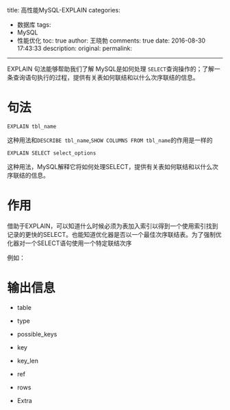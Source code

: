 title: 高性能MySQL-EXPLAIN
categories:
  - 数据库
tags:
  - MySQL
  - 性能优化
toc: true
author: 王晓勃
comments: true
date: 2016-08-30 17:43:33
description:
original:
permalink:
---
EXPLAIN 句法能够帮助我们了解 MySQL是如何处理 `SELECT`查询操作的；了解一条查询语句执行的过程，提供有关表如何联结和以什么次序联结的信息。

<!-- more -->

# 句法

```mysql
EXPLAIN tbl_name
```
这种用法和`DESCRIBE tbl_name`,`SHOW COLUMNS FROM tbl_name`的作用是一样的

```mysql
EXPLAIN SELECT select_options
```
这种用法，MySQL解释它将如何处理SELECT，提供有关表如何联结和以什么次序联结的信息。

# 作用

借助于EXPLAIN，可以知道什么时候必须为表加入索引以得到一个使用索引找到记录的更快的SELECT。也能知道优化器是否以一个最佳次序联结表。为了强制优化器对一个SELECT语句使用一个特定联结次序

例如：


# 输出信息

* table

* type

* possible_keys

* key

* key_len

* ref

* rows

* Extra
